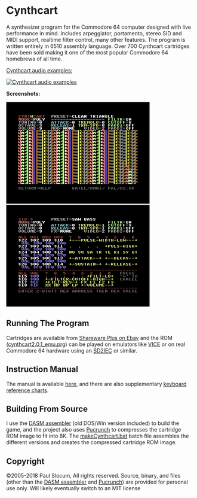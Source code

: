 # Cynthcart

A synthesizer program for the Commodore 64 computer designed with live performance in mind. Includes arpeggiator, portamento, stereo SID and MIDI support, realtime filter control, many other features.  The program is written entirely in 6510 assembly language.  Over 700 Cynthcart cartridges have been sold making it one of the most popular Commodore 64 homebrews of all time.

[Cynthcart audio examples:](http://www.qotile.net/files/cynthcart_demo.mp3)

[![Cynthcart audio examples](images/other/mp3playerImage.png)](http://www.qotile.net/files/cynthcart_demo.mp3)

__Screenshots:__

![Cynthcart screenshot](images/cynth_screenshot_main.png) ![Cynthcart SID editor screenshot](images/cynth_screenshot_sidedit.png)

## Running The Program

Cartridges are available from [Shareware Plus on Ebay](https://www.ebay.com/usr/tim685?_trksid=p2047675.l2559) and the ROM ([cynthcart2.0.1_emu.prg](bin/version2.0.1_RELEASE/cynthcart2.0.1_emu.prg)) can be played on emulators like [VICE](http://vice-emu.sourceforge.net/) or on real Commodore 64 hardware using an [SD2IEC](https://www.c64-wiki.com/wiki/SD2IEC) or similar.


## Instruction Manual

The manual is available [here](manual/cynthcart2.0.1.pdf), and there are also supplementary [keyboard reference charts](manual/keyboardReferenceCharts). 


## Building From Source

I use the [DASM assembler](http://dasm-dillon.sourceforge.net/) (old DOS/Win version included) to build the game, and the project also uses [Pucrunch](https://github.com/mist64/pucrunch) to compresses the cartridge ROM image to fit into 8K.  The [makeCynthcart.bat](makeCynthcart.bat) batch file assembles the different versions and creates the compressed cartridge ROM image.


## Copyright

©2005-2018 Paul Slocum, All rights reserved.  Source, binary, and files (other than the [DASM assembler](http://dasm-dillon.sourceforge.net/) and [Pucrunch](https://github.com/mist64/pucrunch)) are provided for personal use only.  Will likely eventually switch to an MIT license
